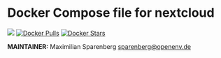 # Docker Compose file for nextcloud

[![](https://images.microbadger.com/badges/version/mspbgx/centos-mariadb.svg)](https://microbadger.com/images/mspbgx/centos-mariadb "Get your own version badge on microbadger.com")
[![Docker Pulls](https://img.shields.io/docker/pulls/mspbgx/centos-mariadb.svg)](hub)
[![Docker Stars](https://img.shields.io/docker/stars/mspbgx/centos-mariadb.svg)](hub)


**MAINTAINER:** Maximilian Sparenberg <sparenberg@openenv.de>
